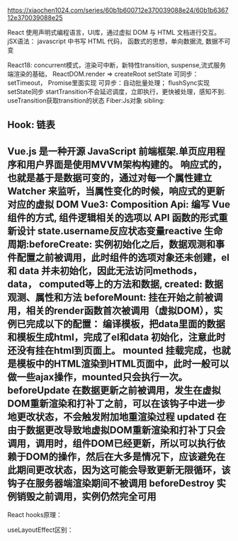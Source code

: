 
https://xiaochen1024.com/series/60b1b600712e370039088e24/60b1b636712e370039088e25

React 使用声明式编程语言，UI库，通过虚拟 DOM 与 HTML 文档进行交互。
jSX语法： javascript 中书写 HTML 代码，
函数式的思想，单向数据流, 数据不可变

React18: concurrent模式，渲染可中断，新特性transition, suspense,流式服务端渲染的基础，
ReactDOM.render => createRoot
setState 可同步：setTimeout， Promise里面实现
可异步：自动批量处理； flushSync实现setState同步
startTransition不会延迟调度，立即执行，更快被处理，感知不到.
useTransition获取transition的状态
Fiber:Js对象
sibling:

Hook: 链表
------------------
Vue.js 是一种开源 JavaScript 前端框架.单页应用程序和用户界面是使用MVVM架构构建的。
响应式的，也就是基于是数据可变的，通过对每一个属性建立 Watcher 来监听，当属性变化的时候，响应式的更新对应的虚拟 DOM
Vue3: Composition Api: 编写 Vue 组件的方式, 组件逻辑相关的选项以 API 函数的形式重新设计
state.username反应状态变量reactive
生命周期:beforeCreate: 实例初始化之后，数据观测和事件配置之前被调用，此时组件的选项对象还未创建，el 和 data 并未初始化，因此无法访问methods， data， computed等上的方法和数据,
 created: 数据观测、属性和方法
 beforeMount: 挂在开始之前被调用，相关的render函数首次被调用（虚拟DOM），实例已完成以下的配置： 编译模板，把data里面的数据和模板生成html，完成了el和data 初始化，注意此时还没有挂在html到页面上。
 mounted
挂载完成，也就是模板中的HTML渲染到HTML页面中，此时一般可以做一些ajax操作，mounted只会执行一次。
beforeUpdate
在数据更新之前被调用，发生在虚拟DOM重新渲染和打补丁之前，可以在该钩子中进一步地更改状态，不会触发附加地重渲染过程
updated
在由于数据更改导致地虚拟DOM重新渲染和打补丁只会调用，调用时，组件DOM已经更新，所以可以执行依赖于DOM的操作，然后在大多是情况下，应该避免在此期间更改状态，因为这可能会导致更新无限循环，该钩子在服务器端渲染期间不被调用
beforeDestroy
实例销毁之前调用，实例仍然完全可用
-----------------------
React hooks原理：

useLayoutEffect区别：


